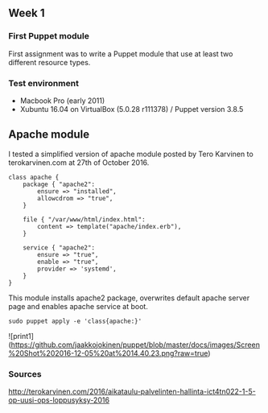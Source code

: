 ## Week 1
### First Puppet module

First assignment was to write a Puppet module that use at least two different resource types. 

### Test environment
- Macbook Pro (early 2011) 
- Xubuntu 16.04 on VirtualBox (5.0.28 r111378) / Puppet version 3.8.5

## Apache module

I tested a simplified version of apache module posted by Tero Karvinen to terokarvinen.com at 27th of October 2016. 

```puppet
class apache {
	package { "apache2":
		ensure => "installed",
		allowcdrom => "true",
	}

	file { "/var/www/html/index.html":
		content => template("apache/index.erb"),
	}

	service { "apache2":
		ensure => "true",
		enable => "true",
		provider => 'systemd',		
	}
}
```

This module installs apache2 package, overwrites default apache server page and enables apache service at boot. 

```
sudo puppet apply -e 'class{apache:}'
```

![print1]
(https://github.com/jaakkojokinen/puppet/blob/master/docs/images/Screen%20Shot%202016-12-05%20at%2014.40.23.png?raw=true)

### Sources

http://terokarvinen.com/2016/aikataulu-palvelinten-hallinta-ict4tn022-1-5-op-uusi-ops-loppusyksy-2016

